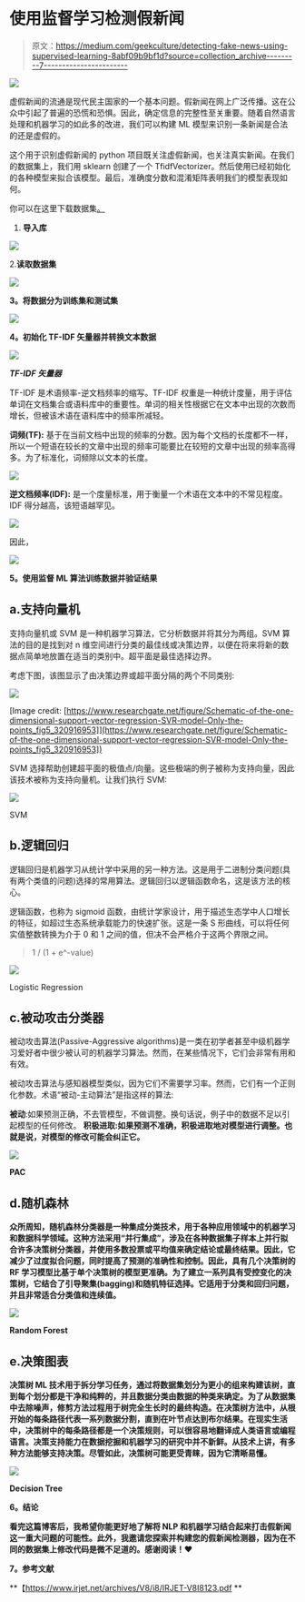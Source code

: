# 使用监督学习检测假新闻

> 原文：<https://medium.com/geekculture/detecting-fake-news-using-supervised-learning-8abf09b9bf1d?source=collection_archive---------7----------------------->

![](img/a877da9cb196e40657fc98666336722e.png)

虚假新闻的流通是现代民主国家的一个基本问题。假新闻在网上广泛传播。这在公众中引起了普遍的恐慌和恐惧。因此，确定信息的完整性至关重要。随着自然语言处理和机器学习的如此多的改进，我们可以构建 ML 模型来识别一条新闻是合法的还是虚假的。

这个用于识别虚假新闻的 python 项目既关注虚假新闻，也关注真实新闻。在我们的数据集上，我们用 sklearn 创建了一个 TfidfVectorizer。然后使用已经初始化的各种模型来拟合该模型。最后，准确度分数和混淆矩阵表明我们的模型表现如何。

你可以在这里下载数据集[。](https://drive.google.com/file/d/1er9NJTLUA3qnRuyhfzuN0XUsoIC4a-_q/view)

1.  **导入库**

![](img/3d5e5c5b9ee52eb0faed6673c1781cec.png)

2.**读取数据集**

![](img/c50f67a0e4d1d71ee896d6a9b9697681.png)

**3。将数据分为训练集和测试集**

![](img/c56a40f58a0f38216f3681559a8fcff0.png)

**4。初始化 TF-IDF 矢量器并转换文本数据**

![](img/a61e24f4344f741a00a1f8fd47f64beb.png)

***TF-IDF 矢量器***

TF-IDF 是术语频率-逆文档频率的缩写。TF-IDF 权重是一种统计度量，用于评估单词在文档集合或语料库中的重要性。单词的相关性根据它在文本中出现的次数而增长，但被该术语在语料库中的频率所减轻。

**词频(TF):** 基于在当前文档中出现的频率的分数。因为每个文档的长度都不一样，所以一个短语在较长的文章中出现的频率可能要比在较短的文章中出现的频率高得多。为了标准化，词频除以文本的长度。

![](img/60619c13d0084a3be48f22824b5c38d6.png)

**逆文档频率(IDF):** 是一个度量标准，用于衡量一个术语在文本中的不常见程度。IDF 得分越高，该短语越罕见。

![](img/7c23508cdbf5e150c26eb7eec3887b32.png)

因此，

![](img/2738b2bdd8b414e39741fdba66c94078.png)

**5。使用监督 ML 算法训练数据并验证结果**

## a.支持向量机

支持向量机或 SVM 是一种机器学习算法，它分析数据并将其分为两组。SVM 算法的目的是找到对 n 维空间进行分类的最佳线或决策边界，以便在将来将新的数据点简单地放置在适当的类别中。超平面是最佳选择边界。

考虑下图，该图显示了由决策边界或超平面分隔的两个不同类别:

![](img/873f7f62b16899fee092ed15b875fa3e.png)

[Image credit: [https://www.researchgate.net/figure/Schematic-of-the-one-dimensional-support-vector-regression-SVR-model-Only-the-points_fig5_320916953]](https://www.researchgate.net/figure/Schematic-of-the-one-dimensional-support-vector-regression-SVR-model-Only-the-points_fig5_320916953])

SVM 选择帮助创建超平面的极值点/向量。这些极端的例子被称为支持向量，因此该技术被称为支持向量机。让我们执行 SVM:

![](img/d9d2c7529fbb053fd93ed51e6f38a692.png)

SVM

## b.逻辑回归

逻辑回归是机器学习从统计学中采用的另一种方法。这是用于二进制分类问题(具有两个类值的问题)选择的常用算法。逻辑回归以逻辑函数命名，这是该方法的核心。

逻辑函数，也称为 sigmoid 函数，由统计学家设计，用于描述生态学中人口增长的特征，如超过生态系统承载能力的快速扩张。这是一条 S 形曲线，可以将任何实值整数转换为介于 0 和 1 之间的值，但决不会严格介于这两个界限之间。

> 1 / (1 + e^-value)

![](img/2ecca046ac17b57e869611925642a77c.png)

Logistic Regression

## c.被动攻击分类器

被动攻击算法(Passive-Aggressive algorithms)是一类在初学者甚至中级机器学习爱好者中很少被认可的机器学习算法。然而，在某些情况下，它们会非常有用和有效。

被动攻击算法与感知器模型类似，因为它们不需要学习率。然而，它们有一个正则化参数。术语“被动-主动算法”是指这样的算法:

**被动**:如果预测正确，不去管模型，不做调整。换句话说，例子中的数据不足以引起模型的任何修改。
**积极进取:如果预测不准确，积极进取地对模型进行调整。也就是说，对模型的修改可能会纠正它。**

**![](img/62dcb15e1aacca58425bc30a1f73951a.png)**

**PAC**

## **d.随机森林**

**众所周知，随机森林分类器是一种集成分类技术，用于各种应用领域中的机器学习和数据科学领域。这种方法采用“并行集成”，涉及在各种数据集子样本上并行拟合许多决策树分类器，并使用多数投票或平均值来确定结论或最终结果。因此，它减少了过度拟合问题，同时提高了预测的准确性和控制。因此，具有几个决策树的 RF 学习模型比基于单个决策树的模型更准确。为了建立一系列具有受控变化的决策树，它结合了引导聚集(bagging)和随机特征选择。它适用于分类和回归问题，并且非常适合分类值和连续值。**

**![](img/c3f856fa33c992d7a1e1107363925c0c.png)**

**Random Forest**

## **e.决策图表**

**决策树 ML 技术用于拆分学习任务，通过将数据集划分为更小的组来构建该树，直到每个划分都是干净和纯粹的，并且数据分类由数据的种类来确定。为了从数据集中去除噪声，修剪方法过程用于树完全生长时的最终构造。在决策树方法中，从根开始的每条路径代表一系列数据分割，直到在叶节点达到布尔结果。在现实生活中，决策树中的每条路径都是一个决策规则，可以很容易地翻译成人类语言或编程语言。决策支持能力在数据挖掘和机器学习的研究中并不新鲜。从技术上讲，有多种方法能够支持决策。尽管如此，决策树可能更受青睐，因为它清晰易懂。**

**![](img/4d2468593630e53082c3ef948f09845c.png)**

**Decision Tree**

****6。结论****

**看完这篇博客后，我希望你能更好地了解将 NLP 和机器学习结合起来打击假新闻这一重大问题的可能性。此外，我邀请您探索并构建您的假新闻检测器，因为在不同的数据集上修改代码是微不足道的。感谢阅读！♥**

****7。参考文献****

**【https://www.irjet.net/archives/V8/i8/IRJET-V8I8123.pdf **